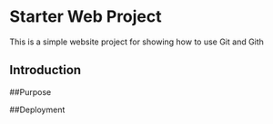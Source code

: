 # Starter Web Project

This is a simple website project for showing how to use Git and Gith

## Introduction

##Purpose

##Deployment